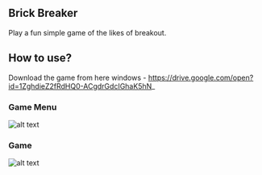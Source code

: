 ## Brick Breaker
Play a fun simple game of the likes of breakout.


## How to use?
Download the game from here 
windows - https://drive.google.com/open?id=1ZghdieZ2fRdHQ0-ACgdrGdcIGhaK5hN_

### Game Menu
![alt text](https://gdurl.com/BeGx)
  

### Game
![alt text](https://gdurl.com/UEtz)
